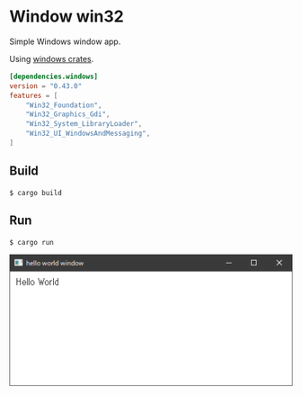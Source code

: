 # Window win32

Simple Windows window app.

Using [windows crates](https://github.com/microsoft/windows-rs).


```toml
[dependencies.windows]
version = "0.43.0"
features = [
    "Win32_Foundation",
    "Win32_Graphics_Gdi",
    "Win32_System_LibraryLoader",
    "Win32_UI_WindowsAndMessaging",
]
```

## Build

```shell
$ cargo build
```

## Run

```shell
$ cargo run
```


![window](docs/image.png)


